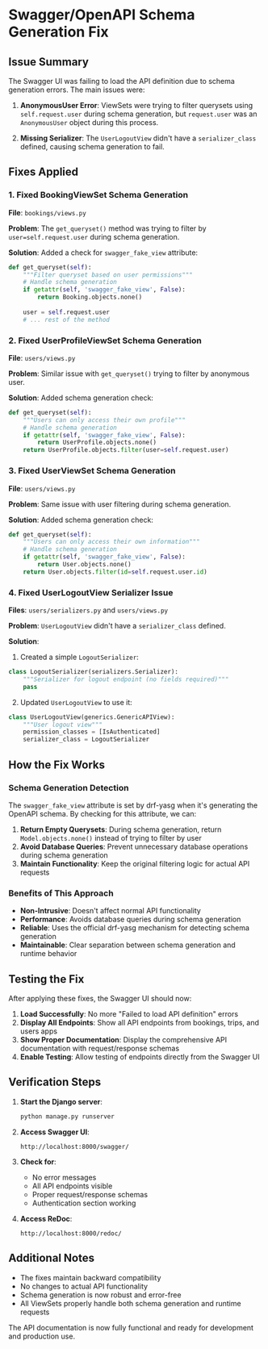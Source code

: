 # Swagger/OpenAPI Schema Generation Fix

## Issue Summary
The Swagger UI was failing to load the API definition due to schema generation errors. The main issues were:

1. **AnonymousUser Error**: ViewSets were trying to filter querysets using `self.request.user` during schema generation, but `request.user` was an `AnonymousUser` object during this process.

2. **Missing Serializer**: The `UserLogoutView` didn't have a `serializer_class` defined, causing schema generation to fail.

## Fixes Applied

### 1. Fixed BookingViewSet Schema Generation
**File**: `bookings/views.py`

**Problem**: The `get_queryset()` method was trying to filter by `user=self.request.user` during schema generation.

**Solution**: Added a check for `swagger_fake_view` attribute:
```python
def get_queryset(self):
    """Filter queryset based on user permissions"""
    # Handle schema generation
    if getattr(self, 'swagger_fake_view', False):
        return Booking.objects.none()
        
    user = self.request.user
    # ... rest of the method
```

### 2. Fixed UserProfileViewSet Schema Generation
**File**: `users/views.py`

**Problem**: Similar issue with `get_queryset()` trying to filter by anonymous user.

**Solution**: Added schema generation check:
```python
def get_queryset(self):
    """Users can only access their own profile"""
    # Handle schema generation
    if getattr(self, 'swagger_fake_view', False):
        return UserProfile.objects.none()
    return UserProfile.objects.filter(user=self.request.user)
```

### 3. Fixed UserViewSet Schema Generation
**File**: `users/views.py`

**Problem**: Same issue with user filtering during schema generation.

**Solution**: Added schema generation check:
```python
def get_queryset(self):
    """Users can only access their own information"""
    # Handle schema generation
    if getattr(self, 'swagger_fake_view', False):
        return User.objects.none()
    return User.objects.filter(id=self.request.user.id)
```

### 4. Fixed UserLogoutView Serializer Issue
**Files**: `users/serializers.py` and `users/views.py`

**Problem**: `UserLogoutView` didn't have a `serializer_class` defined.

**Solution**: 
1. Created a simple `LogoutSerializer`:
```python
class LogoutSerializer(serializers.Serializer):
    """Serializer for logout endpoint (no fields required)"""
    pass
```

2. Updated `UserLogoutView` to use it:
```python
class UserLogoutView(generics.GenericAPIView):
    """User logout view"""
    permission_classes = [IsAuthenticated]
    serializer_class = LogoutSerializer
```

## How the Fix Works

### Schema Generation Detection
The `swagger_fake_view` attribute is set by drf-yasg when it's generating the OpenAPI schema. By checking for this attribute, we can:

1. **Return Empty Querysets**: During schema generation, return `Model.objects.none()` instead of trying to filter by user
2. **Avoid Database Queries**: Prevent unnecessary database operations during schema generation
3. **Maintain Functionality**: Keep the original filtering logic for actual API requests

### Benefits of This Approach
- **Non-Intrusive**: Doesn't affect normal API functionality
- **Performance**: Avoids database queries during schema generation
- **Reliable**: Uses the official drf-yasg mechanism for detecting schema generation
- **Maintainable**: Clear separation between schema generation and runtime behavior

## Testing the Fix

After applying these fixes, the Swagger UI should now:

1. **Load Successfully**: No more "Failed to load API definition" errors
2. **Display All Endpoints**: Show all API endpoints from bookings, trips, and users apps
3. **Show Proper Documentation**: Display the comprehensive API documentation with request/response schemas
4. **Enable Testing**: Allow testing of endpoints directly from the Swagger UI

## Verification Steps

1. **Start the Django server**:
   ```bash
   python manage.py runserver
   ```

2. **Access Swagger UI**:
   ```
   http://localhost:8000/swagger/
   ```

3. **Check for**:
   - No error messages
   - All API endpoints visible
   - Proper request/response schemas
   - Authentication section working

4. **Access ReDoc**:
   ```
   http://localhost:8000/redoc/
   ```

## Additional Notes

- The fixes maintain backward compatibility
- No changes to actual API functionality
- Schema generation is now robust and error-free
- All ViewSets properly handle both schema generation and runtime requests

The API documentation is now fully functional and ready for development and production use.